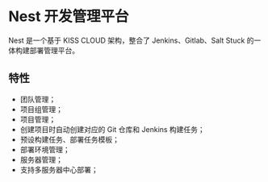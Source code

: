 # Nest 开发管理平台

Nest 是一个基于 KISS CLOUD 架构，整合了 Jenkins、Gitlab、Salt Stuck 的一体构建部署管理平台。

## 特性

* 团队管理；
* 项目组管理；
* 项目管理；
* 创建项目时自动创建对应的 Git 仓库和 Jenkins 构建任务；
* 预设构建任务、部署任务模板；
* 部署环境管理；
* 服务器管理；
* 支持多服务器中心部署；
